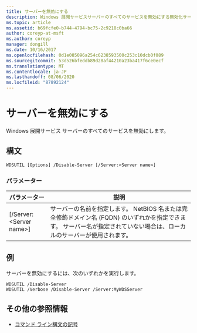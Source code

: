 ```yaml
---
title: サーバーを無効にする
description: Windows 展開サービスサーバーのすべてのサービスを無効にする無効化サーバーのリファレンス記事です。
ms.topic: article
ms.assetid: b69fcfe0-b744-4794-bc75-2c9218c0ba66
author: coreyp-at-msft
ms.author: coreyp
manager: dongill
ms.date: 10/16/2017
ms.openlocfilehash: 0d1e085096a254c6238593500c253c10dcb0f089
ms.sourcegitcommit: 53d526bfeddb89d28af44210a23ba417f6ce0ecf
ms.translationtype: MT
ms.contentlocale: ja-JP
ms.lasthandoff: 08/06/2020
ms.locfileid: "87892124"
---
```

# <a name="disable-server"></a>サーバーを無効にする

Windows 展開サービス サーバーのすべてのサービスを無効にします。

## <a name="syntax"></a>構文

```
WDSUTIL [Options] /Disable-Server [/Server:<Server name>]
```

### <a name="parameters"></a>パラメーター

|パラメーター|説明|
|---------|-----------|
|[/Server:\<Server name>]|サーバーの名前を指定します。 NetBIOS 名または完全修飾ドメイン名 (FQDN) のいずれかを指定できます。 サーバー名が指定されていない場合は、ローカルのサーバーが使用されます。|

## <a name="examples"></a>例

サーバーを無効にするには、次のいずれかを実行します。
```
WDSUTIL /Disable-Server
WDSUTIL /Verbose /Disable-Server /Server:MyWDSServer
```

## <a name="additional-references"></a>その他の参照情報

- [コマンド ライン構文の記号](command-line-syntax-key.md)

